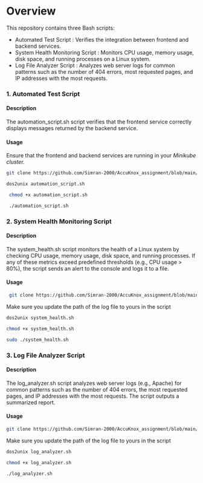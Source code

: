 # Overview
This repository contains three Bash scripts:

*  Automated Test Script : Verifies the integration between frontend and backend services.
*  System Health Monitoring Script : Monitors CPU usage, memory usage, disk space, and running processes on a Linux system.
*  Log File Analyzer Script : Analyzes web server logs for common patterns such as the number of 404 errors, most requested pages, and IP addresses with the most requests.

### 1. Automated Test Script
#### Description
The automation_script.sh script verifies that the frontend service correctly displays messages returned by the backend service.
#### Usage
Ensure that the frontend and backend services are running in your _Minikube cluster._

```bash
git clone https://github.com/Simran-2000/AccuKnox_assignment/blob/main/automation_script.sh
```
```bash 
dos2unix automation_script.sh
```
```bash
 chmod +x automation_script.sh
```
```bash
 ./automation_script.sh
```
### 2. System Health Monitoring Script
#### Description
The system_health.sh script monitors the health of a Linux system by checking CPU usage, memory usage, disk space, and running processes. If any of these metrics exceed predefined thresholds (e.g., CPU usage > 80%), the script sends an alert to the console and logs it to a file.
#### Usage
```bash
 git clone https://github.com/Simran-2000/AccuKnox_assignment/blob/main/system_health.sh
```
 Make sure you update the path of the log file to yours in the script
```bash
dos2unix system_health.sh
```
```bash
chmod +x system_health.sh
```
```bash
sudo ./system_health.sh
```

### 3. Log File Analyzer Script
#### Description
The log_analyzer.sh script analyzes web server logs (e.g., Apache) for common patterns such as the number of 404 errors, the most requested pages, and IP addresses with the most requests. The script outputs a summarized report.
#### Usage
```bash
git clone https://github.com/Simran-2000/AccuKnox_assignment/blob/main/log_analyzer.sh
```
 Make sure you update the path of the log file to yours in the script
```bash
dos2unix log_analyzer.sh
```
```bash
chmod +x log_analyzer.sh
```
```bash
./log_analyzer.sh
```
